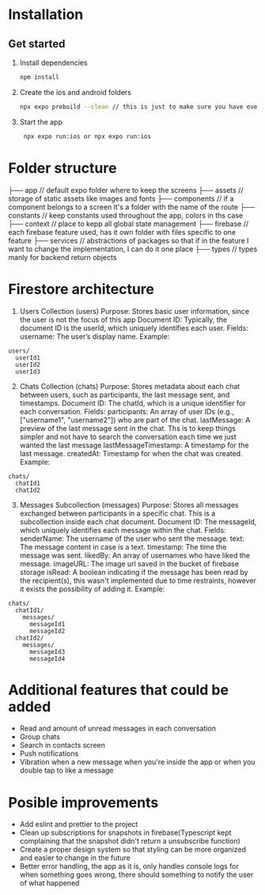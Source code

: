 # Installation

## Get started

1. Install dependencies

   ```bash
   npm install
   ```
2. Create the ios and android folders

   ```bash
   npx expo prebuild --clean // this is just to make sure you have everything ready
   ```
3. Start the app

   ```bash
    npx expo run:ios or npx expo run:ios
   ```

# Folder structure
├── app // default expo folder where to keep the screens
├── assets // storage of static assets like images and fonts
├── components // if a component belongs to a screen it's a folder with the name of the route
├── constants // keep constants used throughout the app, colors in ths case
├── context // place to kepp all global state management
├── firebase // each firebase feature used, has it own folder with files specific to one feature
├── services // abstractions of packages so that if in the feature I want to change the implementation, I can do it one place
├── types // types manly for backend return objects

# Firestore architecture 

1. Users Collection (users)
Purpose: Stores basic user information, since the user is not the focus of this app
Document ID: Typically, the document ID is the userId, which uniquely identifies each user.
Fields:
username: The user’s display name.
Example:
```
users/
  userId1
  userId2
  userId3
```

2. Chats Collection (chats)
Purpose: Stores metadata about each chat between users, such as participants, the last message sent, and timestamps.
Document ID: The chatId, which is a unique identifier for each conversation.
Fields:
participants: An array of user IDs (e.g., ["username1", "username2"]) who are part of the chat.
lastMessage: A preview of the last message sent in the chat. Ths is to keep things simpler and not have to search the conversation each time we just wanted the last message
lastMessageTimestamp: A timestamp for the last message.
createdAt: Timestamp for when the chat was created.
Example:
```
chats/
  chatId1
  chatId2
```

3. Messages Subcollection (messages)
Purpose: Stores all messages exchanged between participants in a specific chat. This is a subcollection inside each chat document.
Document ID: The messageId, which uniquely identifies each message within the chat.
Fields:
senderName: The username of the user who sent the message.
text: The message content in case is a text.
timestamp: The time the message was sent.
likedBy: An array of usernames who have liked the message.
imageURL: The image url saved in the bucket of firebase storage
isRead: A boolean indicating if the message has been read by the recipient(s), this wasn't implemented due to time restraints, however it exists the possibility of adding it.
Example:
```
chats/
  chatId1/
    messages/
      messageId1
      messageId2
  chatId2/
    messages/
      messageId3
      messageId4
```

# Additional features that could be added 
- Read and amount of unread messages in each conversation
- Group chats
- Search in contacts screen
- Push notifications
- Vibration when a new message when you're inside the app or when you double tap to like a message


# Posible improvements 
- Add eslint and prettier to the project
- Clean up subscriptions for snapshots in firebase(Typescript kept complaining that the snapshot didn't return a unsubscribe function)
- Create a proper design system so that styling can be more organized and easier to change in the future
- Better error handling, the app as it is, only handles console logs for when something goes wrong, there should something to notify the user of what happened

